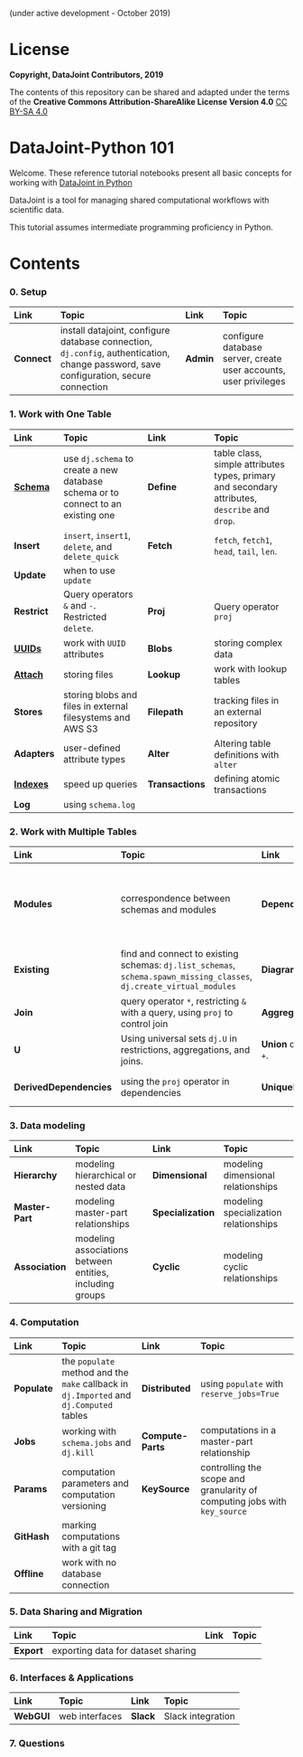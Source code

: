 (under active development - October 2019)

# License 
**Copyright, DataJoint Contributors, 2019**

The contents of this repository can be shared and adapted under the terms of the **Creative Commons Attribution-ShareAlike License Version 4.0** [CC BY-SA 4.0](https://creativecommons.org/licenses/by-sa/4.0/)

# DataJoint-Python 101

Welcome. These reference tutorial notebooks present all basic concepts for working with [DataJoint in Python](https://github.com/datajoint/datajoint-python)

DataJoint is a tool for managing shared computational workflows with scientific data.

This tutorial assumes intermediate programming proficiency in Python.

# Contents

### 0. Setup 
|Link|Topic|Link|Topic|
|:--|:--|:--|:--|
| **Connect** | install datajoint, configure database connection, `dj.config`, authentication, change password, save configuration, secure connection | **Admin** | configure database server, create user accounts, user privileges

### 1. Work with One Table
|Link|Topic|Link|Topic|
|:--|:--|:--|:--|
|[**Schema**](https://nbviewer.jupyter.org/github/datajoint/dj-python-101/blob/master/ch1/Schema.ipynb)| use `dj.schema` to create a new database schema or to connect to an existing one    | **Define** |  table class, simple attributes types, primary and secondary attributes, `describe` and `drop`.
|**Insert**| `insert`, `insert1`, `delete`, and `delete_quick`|**Fetch**| `fetch`, `fetch1`, `head`, `tail`, `len`.
|**Update**| when to use `update`
|**Restrict**| Query operators `&` and `-`. Restricted `delete`. |**Proj** | Query operator `proj`
|[**UUIDs**](https://nbviewer.jupyter.org/github/datajoint/dj-python-101/blob/master/ch1/UUID.ipynb)| work with `UUID` attributes | **Blobs** | storing complex data
|[**Attach**](https://nbviewer.jupyter.org/github/datajoint/dj-python-101/blob/master/ch1/Attach.ipynb)| storing files  | **Lookup** | work with lookup tables |
|**Stores**| storing blobs and files in external filesystems and AWS S3 | **Filepath** | tracking files in an external repository
|**Adapters**| user-defined attribute types | **Alter** | Altering table definitions with `alter`
|[**Indexes**](https://nbviewer.jupyter.org/github/datajoint/dj-python-101/blob/master/ch1/Indexes.ipynb)| speed up queries | **Transactions** | defining atomic transactions
|**Log**| using `schema.log`

### 2. Work with Multiple Tables
|Link|Topic|Link|Topic|
|:--|:--|:--|:--|
|**Modules**|  correspondence between schemas and modules | **Dependencies** |  primary and secondary dependencies, referential constraints, cascading deletes 
|**Existing**| find and connect to existing schemas: `dj.list_schemas`, `schema.spawn_missing_classes`, `dj.create_virtual_modules` | **Diagrams** | `dj.Diagram`, graph algebra, multi-schema databases |
|**Join**| query operator `*`, restricting `&` with a query, using `proj` to control join | **Aggregate**| query operator `.aggr`
|**U**| Using universal sets `dj.U` in restrictions, aggregations, and joins. | **Union** query operator `+`.
|**DerivedDependencies**| using the `proj` operator in dependencies | **UniqueDependencies** | unique and nullable dependencies

### 3. Data modeling
|Link|Topic|Link|Topic|
|:--|:--|:--|:--|
| **Hierarchy** | modeling hierarchical or nested data | **Dimensional** |  modeling dimensional relationships
| **Master-Part** | modeling master-part relationships | **Specialization** | modeling specialization relationships |
| **Association** | modeling associations between entities, including groups | **Cyclic** | modeling cyclic relationships | 

### 4. Computation
|Link|Topic|Link|Topic|
|:--|:--|:--|:--|
| **Populate** | the `populate` method and the `make` callback in `dj.Imported` and `dj.Computed` tables | **Distributed** | using `populate` with `reserve_jobs=True` 
| **Jobs** | working with `schema.jobs` and `dj.kill` | **Compute-Parts** | computations in a master-part relationship
| **Params** | computation parameters and computation versioning | **KeySource** | controlling the scope and granularity of computing jobs with `key_source`
| **GitHash** | marking computations with a git tag
| **Offline** | work with no database connection

### 5. Data Sharing and Migration
|Link|Topic|Link|Topic|
|:--|:--|:--|:--|
| **Export** | exporting data for dataset sharing

### 6. Interfaces & Applications
|Link|Topic|Link|Topic|
|:--|:--|:--|:--|
| **WebGUI** | web interfaces | **Slack** | Slack integration 

### 7. Questions

